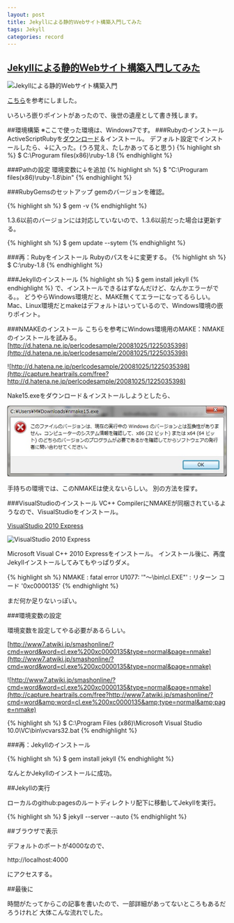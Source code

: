 ```yaml
---
layout: post
title: Jekyllによる静的Ｗebサイト構築入門してみた
tags: Jekyll
categories: record
---
```

[Jekyllによる静的Ｗebサイト構築入門してみた](http://www.ksr-it.net/pdf/kushiro-jekyll-text.pdf)
-----------------

![Jekyllによる静的Ｗebサイト構築入門](http://capture.heartrails.com/free?http://www.ksr-it.net/pdf/kushiro-jekyll-text.pdf)

[こちら](http://www.ksr-it.net/pdf/kushiro-jekyll-text.pdf)を参考にしました。


いろいろ嵌りポイントがあったので、後世の遺産として書き残します。

##環境構築
※ここで使った環境は、Windows7です。
###Rubyのインストール
ActiveScriptRubyを[ダウンロード](http://www.geocities.co.jp/SiliconValley-PaloAlto/9251/ruby/)＆インストール。
デフォルト設定でインストールしたら、↓に入った。(うろ覚え、たしかあってると思う)
{% highlight sh %}
$ C:\Proguram files(x86)\ruby-1.8
{% endhighlight %}

###Pathの設定
環境変数に↓を追加
{% highlight sh %}
$ "C:\Proguram files(x86)\ruby-1.8\bin"
{% endhighlight %}


###RubyGemsのセットアップ
gemのバージョンを確認。

{% highlight sh %}
$ gem -v
{% endhighlight %}


 1.3.6以前のバージョンには対応していないので、1.3.6以前だった場合は更新する。

{% highlight sh %}
$ gem update --sytem
{% endhighlight %}



###再：Rubyをインストール
Rubyのパスを↓に変更する。
{% highlight sh %}
$ C:\ruby-1.8
{% endhighlight %}

###Jekyllのインストール
{% highlight sh %}
$ gem install jekyll
{% endhighlight %}
で、インストールできるはずなんだけど、なんかエラーがでる。。
どうやらWindows環境だと、MAKE無くてエラーになってるらしい。
Mac、Linux環境だとmakeはデフォルトはいっているので、Windows環境の嵌りポイント。

###NMAKEのインストール
こちらを参考にWindows環境用のMAKE：NMAKEのインストールを試みる。
[http://d.hatena.ne.jp/perlcodesample/20081025/1225035398](http://d.hatena.ne.jp/perlcodesample/20081025/1225035398)

![http://d.hatena.ne.jp/perlcodesample/20081025/1225035398](http://capture.heartrails.com/free?http://d.hatena.ne.jp/perlcodesample/20081025/1225035398)


Nake15.exeをダウンロード＆インストールしようとしたら、

![nmake error diag](/img/nmake15-error.jpg)

手持ちの環境では、このNMAKEは使えないらしい。
別の方法を探す。


###VisualStudioのインストール
VC++ CompilerにNMAKEが同梱されているようなので、VisualStudioをインストール。

[VisualStudio 2010 Express](http://www.microsoft.com/japan/msdn/vstudio/express/)

![VisualStudio 2010 Express](http://capture.heartrails.com/free?http://www.microsoft.com/japan/msdn/vstudio/express/)

Microsoft Visual C++ 2010 Expressをインストール。
インストール後に、再度Jekyllインストールしてみてもやっぱりダメ。

{% highlight sh %}
NMAKE : fatal error U1077: '"～\bin\cl.EXE"' : リターン コード '0xc0000135'
{% endhighlight %}

まだ何か足りないっぽい。

###環境変数の設定

環境変数を設定してやる必要があるらしい。

[http://www7.atwiki.jp/smashonline/?cmd=word&word=cl.exe%200xc0000135&type=normal&page=nmake](http://www7.atwiki.jp/smashonline/?cmd=word&word=cl.exe%200xc0000135&type=normal&page=nmake)

![http://www7.atwiki.jp/smashonline/?cmd=word&word=cl.exe%200xc0000135&type=normal&page=nmake](http://capture.heartrails.com/free?http://www7.atwiki.jp/smashonline/?cmd=word&amp;word=cl.exe%200xc0000135&amp;type=normal&amp;page=nmake)


{% highlight sh %}
$ C:\Program Files (x86)\Microsoft Visual Studio 10.0\VC\bin\vcvars32.bat
{% endhighlight %}

###再：Jekyllのインストール

{% highlight sh %}
$ gem install jekyll
{% endhighlight %}

なんとかJekyllのインストールに成功。


##Jekyllの実行

ローカルのgithub:pagesのルートディレクトリ配下に移動してJekyllを実行。

{% highlight sh %}
$ jekyll --server --auto
{% endhighlight %}

##ブラウザで表示

デフォルトのポートが4000なので、

http://localhost:4000

にアクセスする。

##最後に

時間がたってからこの記事を書いたので、一部詳細があってないところもあるだろうけれど
大体こんな流れでした。
